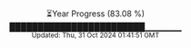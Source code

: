 <p align="center">
⏳Year Progress (83.08 %) <br>
████████████████████████▁▁▁▁▁▁ <br>
<sub>Updated: Thu, 31 Oct 2024 01:41:51 GMT</sub>
</p>

